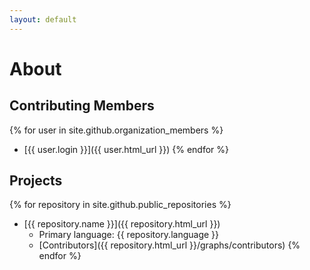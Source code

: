 ```yaml
---
layout: default
---
```

# About


## Contributing Members
{% for user in site.github.organization_members %}
  * [{{ user.login }}]({{ user.html_url }})
{% endfor %}

## Projects
{% for repository in site.github.public_repositories %}
  * [{{ repository.name }}]({{ repository.html_url }}) 
    * Primary language: {{ repository.language }}
    * [Contributors]({{ repository.html_url }}/graphs/contributors)
{% endfor %}


<script>
{% for repository in site.github.public_repositories %}
   console.log({{ repository }})
{% endfor %}
 
</script>
